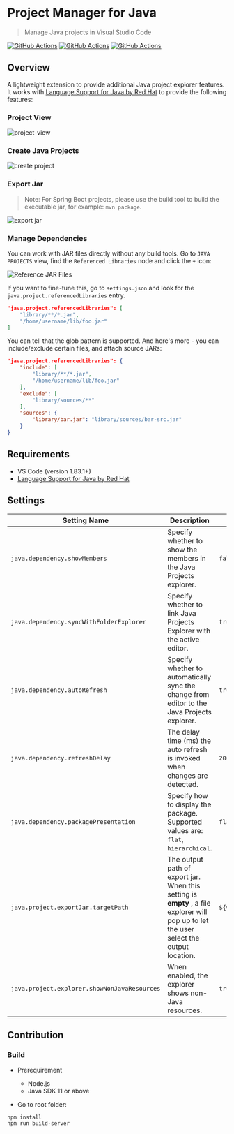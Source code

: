 # Project Manager for Java

> Manage Java projects in Visual Studio Code

[![GitHub Actions](https://img.shields.io/github/actions/workflow/status/microsoft/vscode-java-dependency/windows.yml?label=Windows%20Build&style=flat-square)](https://github.com/microsoft/vscode-java-dependency/actions/workflows/windows.yml?query=branch%3Amain)
[![GitHub Actions](https://img.shields.io/github/actions/workflow/status/microsoft/vscode-java-dependency/linux.yml?label=Linux%20Build&style=flat-square)](https://github.com/microsoft/vscode-java-dependency/actions/workflows/linux.yml?query=branch%3Amain)
[![GitHub Actions](https://img.shields.io/github/actions/workflow/status/microsoft/vscode-java-dependency/macOS.yml?label=Darwin%20Build&style=flat-square)](https://github.com/microsoft/vscode-java-dependency/actions/workflows/macOS.yml?query=branch%3Amain)

## Overview

A lightweight extension to provide additional Java project explorer features. It works with [Language Support for Java by Red Hat](https://marketplace.visualstudio.com/items?itemName=redhat.java) to provide the following features:

### Project View

![project-view](https://raw.githubusercontent.com/Microsoft/vscode-java-dependency/main/images/project-explorer.png)

### Create Java Projects

![create project](https://raw.githubusercontent.com/Microsoft/vscode-java-dependency/main/images/create-project.png)

### Export Jar

> Note: For Spring Boot projects, please use the build tool to build the executable jar, for example: `mvn package`.

![export jar](https://raw.githubusercontent.com/Microsoft/vscode-java-dependency/main/images/export-jar.png)

### Manage Dependencies

You can work with JAR files directly without any build tools. Go to `JAVA PROJECTS` view, find the `Referenced Libraries` node and click the `+` icon:

![Reference JAR Files](https://raw.githubusercontent.com/Microsoft/vscode-java-dependency/main/images/manage-dependencies.gif)

If you want to fine-tune this, go to `settings.json` and look for the `java.project.referencedLibraries` entry.

```json
"java.project.referencedLibraries": [
    "library/**/*.jar",
    "/home/username/lib/foo.jar"
]
```

You can tell that the glob pattern is supported. And here's more - you can include/exclude certain files, and attach source JARs:

```json
"java.project.referencedLibraries": {
    "include": [
        "library/**/*.jar",
        "/home/username/lib/foo.jar"
    ],
    "exclude": [
        "library/sources/**"
    ],
    "sources": {
        "library/bar.jar": "library/sources/bar-src.jar"
    }
}
```

## Requirements

- VS Code (version 1.83.1+)
- [Language Support for Java by Red Hat](https://marketplace.visualstudio.com/items?itemName=redhat.java)

## Settings

| Setting Name                                 | Description                                                                                                                             | Default Value                                       |
| -------------------------------------------- | --------------------------------------------------------------------------------------------------------------------------------------- | --------------------------------------------------- |
| `java.dependency.showMembers`                | Specify whether to show the members in the Java Projects explorer.                                                                      | `false`                                             |
| `java.dependency.syncWithFolderExplorer`     | Specify whether to link Java Projects Explorer with the active editor.                                                                  | `true`                                              |
| `java.dependency.autoRefresh`                | Specify whether to automatically sync the change from editor to the Java Projects explorer.                                             | `true`                                              |
| `java.dependency.refreshDelay`               | The delay time (ms) the auto refresh is invoked when changes are detected.                                                              | `2000ms`                                            |
| `java.dependency.packagePresentation`        | Specify how to display the package. Supported values are: `flat`, `hierarchical`.                                                       | `flat`                                              |
| `java.project.exportJar.targetPath`          | The output path of export jar. When this setting is **empty** , a file explorer will pop up to let the user select the output location. | `${workspaceFolder}/${workspaceFolderBasename}.jar` |
| `java.project.explorer.showNonJavaResources` | When enabled, the explorer shows non-Java resources.                                                                                    | `true`                                              |

## Contribution

### Build

- Prerequirement

  - Node.js
  - Java SDK 11 or above

- Go to root folder:

```
npm install
npm run build-server
```
